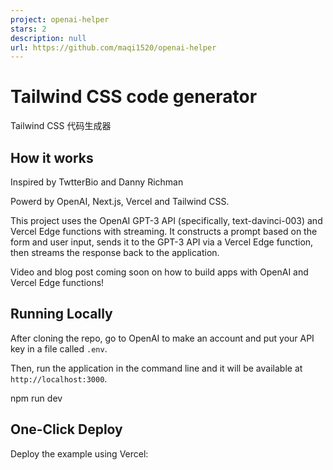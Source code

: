 ```yaml
---
project: openai-helper
stars: 2
description: null
url: https://github.com/maqi1520/openai-helper
---
```


Tailwind CSS code generator
===========================

Tailwind CSS 代码生成器

How it works
------------

Inspired by TwtterBio and Danny Richman

Powerd by OpenAI, Next.js, Vercel and Tailwind CSS.

This project uses the OpenAI GPT-3 API (specifically, text-davinci-003) and Vercel Edge functions with streaming. It constructs a prompt based on the form and user input, sends it to the GPT-3 API via a Vercel Edge function, then streams the response back to the application.

Video and blog post coming soon on how to build apps with OpenAI and Vercel Edge functions!

Running Locally
---------------

After cloning the repo, go to OpenAI to make an account and put your API key in a file called `.env`.

Then, run the application in the command line and it will be available at `http://localhost:3000`.

npm run dev

One-Click Deploy
----------------

Deploy the example using Vercel:
